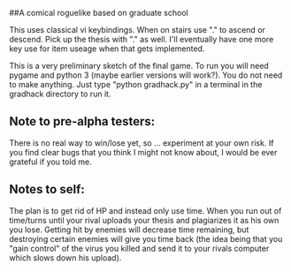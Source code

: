 ##A comical roguelike based on graduate school

This uses classical vi keybindings. When on stairs use "." to ascend or descend. Pick up the thesis with "." as well. I'll eventually have one more key use for item useage when that gets implemented.

This is a very preliminary sketch of the final game. To run you will need pygame and python 3 (maybe earlier versions will work?). You do not need to make anything. Just type "python gradhack.py" in a terminal in the gradhack directory to run it.

## Note to pre-alpha testers:

There is no real way to win/lose yet, so ... experiment at your own risk. If you find clear bugs that you think I might not know about, I would be ever grateful if you told me.

## Notes to self:

The plan is to get rid of HP and instead only use time. When you run out of time/turns until your rival uploads your thesis and plagiarizes it as his own you lose. Getting hit by enemies will decrease time remaining, but destroying certain enemies will give you time back (the idea being that you "gain control" of the virus you killed and send it to your rivals computer which slows down his upload).


